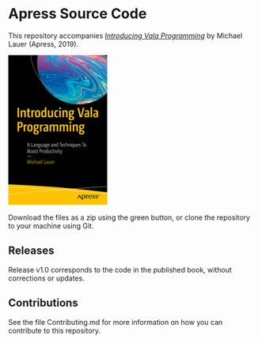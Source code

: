 # Apress Source Code

This repository accompanies [*Introducing Vala Programming*](https://www.apress.com/9781484253793) by Michael Lauer (Apress, 2019).

[comment]: #cover
![Cover image](9781484253793.jpg)

Download the files as a zip using the green button, or clone the repository to your machine using Git.

## Releases

Release v1.0 corresponds to the code in the published book, without corrections or updates.

## Contributions

See the file Contributing.md for more information on how you can contribute to this repository.